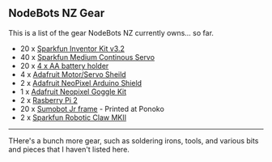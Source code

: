 ## NodeBots NZ Gear

This is a list of the gear NodeBots NZ currently owns... so far.

- 20 x [Sparkfun Inventor Kit v3.2](https://nicegear.co.nz/electronics-gear/sparkfun-inventors-kit-v32/)
- 40 x [Sparkfun Medium Continous Servo]()
- 20 x [4 x AA battery holder](https://nicegear.co.nz/batteries-chargers/battery-holder-4xaa-square/)
- 4 x [Adafruit Motor/Servo Sheild](https://nicegear.co.nz/arduino-shields/adafruit-motorstepperservo-shield-for-arduino-v2-kit/)
- 2 x [Adafruit NeoPixel Arduino Shield](https://nicegear.co.nz/arduino-shields/adafruit-neopixel-shield-for-arduino-/)
- 1 x [Adafruit Neopixel Goggle Kit](http://www.adafruit.com/products/2221)
- 2 x [Rasberry Pi 2](https://nicegear.co.nz/raspberry-pi/raspberry-pi-2-model-b-with-8gb-noobs-card/)
- 20 x [Sumobot Jr frame](https://github.com/makenai/sumobot-jr) - Printed at Ponoko
- 2 x [Sparkfun Robotic Claw MKII](https://nicegear.co.nz/robotics/robotic-claw-mkii/)

---
THere's a bunch more gear, such as soldering irons, tools, and various bits and pieces that I haven't listed here.
